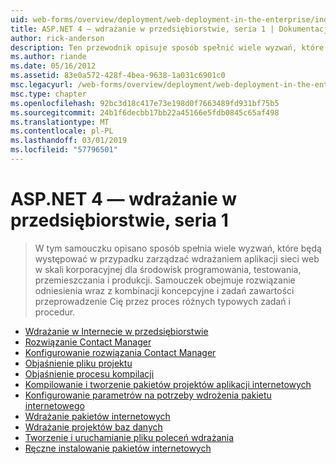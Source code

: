 ```yaml
---
uid: web-forms/overview/deployment/web-deployment-in-the-enterprise/index
title: ASP.NET 4 — wdrażanie w przedsiębiorstwie, seria 1 | Dokumentacja firmy Microsoft
author: rick-anderson
description: Ten przewodnik opisuje sposób spełnić wiele wyzwań, które będzie występować w przypadku zarządzać wdrażaniem aplikacji sieci web skali korporacyjnej rozwój...
ms.author: riande
ms.date: 05/16/2012
ms.assetid: 83e0a572-428f-4bea-9638-1a031c6901c0
msc.legacyurl: /web-forms/overview/deployment/web-deployment-in-the-enterprise
msc.type: chapter
ms.openlocfilehash: 92bc3d18c417e73e198d0f7663489fd931bf75b5
ms.sourcegitcommit: 24b1f6decbb17bb22a45166e5fdb0845c65af498
ms.translationtype: MT
ms.contentlocale: pl-PL
ms.lasthandoff: 03/01/2019
ms.locfileid: "57796501"
---
```

<a name="aspnet-4---enterprise-deployment-series-1"></a>ASP.NET 4 — wdrażanie w przedsiębiorstwie, seria 1
====================
> W tym samouczku opisano sposób spełnia wiele wyzwań, które będą występować w przypadku zarządzać wdrażaniem aplikacji sieci web w skali korporacyjnej dla środowisk programowania, testowania, przemieszczania i produkcji. Samouczek obejmuje rozwiązanie odniesienia wraz z kombinacji koncepcyjne i zadań zawartości przeprowadzenie Cię przez proces różnych typowych zadań i procedur.


- [Wdrażanie w Internecie w przedsiębiorstwie](web-deployment-in-the-enterprise.md)
- [Rozwiązanie Contact Manager](the-contact-manager-solution.md)
- [Konfigurowanie rozwiązania Contact Manager](setting-up-the-contact-manager-solution.md)
- [Objaśnienie pliku projektu](understanding-the-project-file.md)
- [Objaśnienie procesu kompilacji](understanding-the-build-process.md)
- [Kompilowanie i tworzenie pakietów projektów aplikacji internetowych](building-and-packaging-web-application-projects.md)
- [Konfigurowanie parametrów na potrzeby wdrożenia pakietu internetowego](configuring-parameters-for-web-package-deployment.md)
- [Wdrażanie pakietów internetowych](deploying-web-packages.md)
- [Wdrażanie projektów baz danych](deploying-database-projects.md)
- [Tworzenie i uruchamianie pliku poleceń wdrażania](creating-and-running-a-deployment-command-file.md)
- [Ręczne instalowanie pakietów internetowych](manually-installing-web-packages.md)
